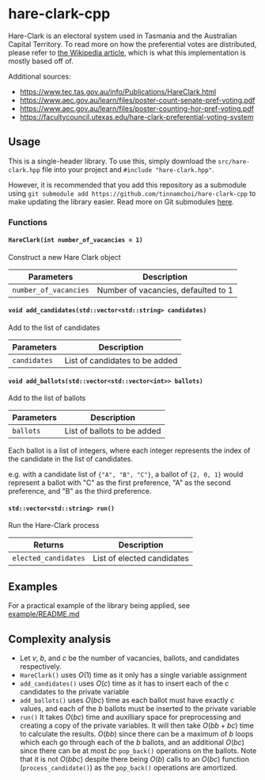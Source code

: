 # hare-clark-cpp

Hare-Clark is an electoral system used in Tasmania and the Australian Capital Territory. To read more on how the preferential votes are distributed, please refer to [the Wikipedia article](https://en.wikipedia.org/wiki/Hare%E2%80%93Clark_electoral_system), which is what this implementation is mostly based off of.

Additional sources:
* https://www.tec.tas.gov.au/info/Publications/HareClark.html
* https://www.aec.gov.au/learn/files/poster-count-senate-pref-voting.pdf
* https://www.aec.gov.au/learn/files/poster-counting-hor-pref-voting.pdf
* https://facultycouncil.utexas.edu/hare-clark-preferential-voting-system

## Usage

This is a single-header library. To use this, simply download the `src/hare-clark.hpp` file into your project and `#include "hare-clark.hpp"`.

However, it is recommended that you add this repository as a submodule using `git submodule add https://github.com/tinnamchoi/hare-clark-cpp` to make updating the library easier. Read more on Git submodules [here](https://git-scm.com/book/en/v2/Git-Tools-Submodules).

### Functions

#### `HareClark(int number_of_vacancies = 1)`

Construct a new Hare Clark object

| Parameters            | Description                         |
| --------------------- | ----------------------------------- |
| `number_of_vacancies` | Number of vacancies, defaulted to 1 |

#### `void add_candidates(std::vector<std::string> candidates)`

Add to the list of candidates

| Parameters   | Description                    |
| ------------ | ------------------------------ |
| `candidates` | List of candidates to be added |

#### `void add_ballots(std::vector<std::vector<int>> ballots)`

Add to the list of ballots

| Parameters | Description                 |
| ---------- | --------------------------- |
| `ballots`  | List of ballots to be added |

Each ballot is a list of integers, where each integer represents the index of the candidate in the list of candidates.

e.g. with a candidate list of `{"A", "B", "C"}`, a ballot of `{2, 0, 1}` would represent a ballot with "C" as the first preference, "A" as the second preference, and "B" as the third preference.

#### `std::vector<std::string> run()`

Run the Hare-Clark process

| Returns              | Description                |
| -------------------- | -------------------------- |
| `elected_candidates` | List of elected candidates |

## Examples

For a practical example of the library being applied, see [example/README.md](example/README.md)

## Complexity analysis

* Let $v$, $b$, and $c$ be the number of vacancies, ballots, and candidates respectively.
* `HareClark()` uses $O(1)$ time as it only has a single variable assignment
* `add_candidates()` uses $O(c)$ time as it has to insert each of the $c$ candidates to the private variable
* `add_ballots()` uses $O(bc)$ time as each ballot must have exactly $c$ values, and each of the $b$ ballots must be inserted to the private variable
* `run()` It takes $O(bc)$ time and auxilliary space for preprocessing and creating a copy of the private variables. It will then take $O(bb+bc)$ time to calculate the results. $O(bb)$ since there can be a maximum of $b$ loops which each go through each of the $b$ ballots, and an additional $O(bc)$ since there can be at most $bc$ `pop_back()` operations on the ballots. Note that it is not $O(bbc)$ despite there being $O(b)$ calls to an $O(bc)$ function (`process_candidate()`) as the `pop_back()` operations are amortized. 
